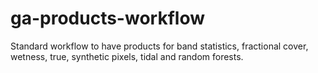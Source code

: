 # ga-products-workflow
Standard workflow to have products for band statistics, fractional cover, wetness, true, synthetic pixels, tidal and random forests.
